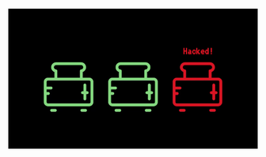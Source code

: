 [![ERROR!](https://github.com/gerardo-junior/gerardo-junior/blob/develop/static/hacked.gif?raw=true)](https://gerardo-junior.com)
